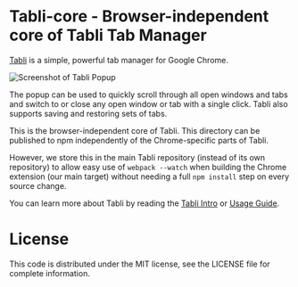 # Tabli-core - Browser-independent core of Tabli Tab Manager

[Tabli](http://www.gettabli.com) is a simple, powerful tab manager for Google Chrome.

![Screenshot of Tabli Popup](http://www.gettabli.com/images/tab-manager.png "Tabli screenshot")

The popup can be used to quickly scroll through all open windows and tabs and switch to or close any open window or tab with a single click.  Tabli also supports saving and restoring sets of tabs.

This is the browser-independent core of Tabli. This directory can be published to npm independently of the
Chrome-specific parts of Tabli.

However, we store this in the main Tabli repository (instead of its own repository) to allow easy use
of `webpack --watch` when building the Chrome extension (our main target) without needing a
full `npm install` step on every source change.

You can learn more about Tabli by reading the [Tabli Intro](http://antonycourtney.github.io/tabli/) or [Usage Guide](http://antonycourtney.github.io/tabli/tabli-usage.html).

# License

This code is distributed under the MIT license, see the LICENSE file for complete information.
